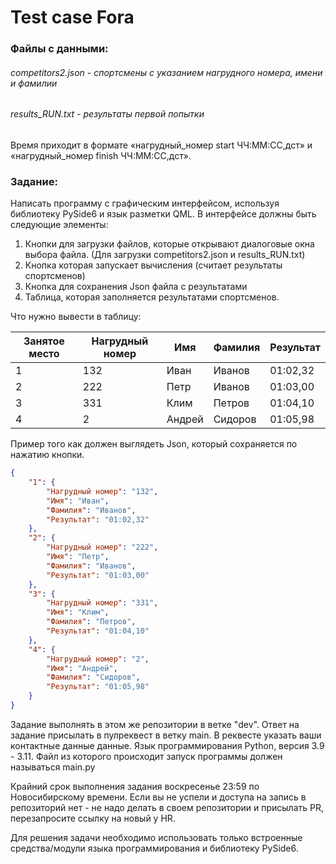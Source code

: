 # Test case Fora
### Файлы с данными:

###### competitors2.json - спортсмены с указанием нагрудного номера, имени и фамилии
###### results_RUN.txt - результаты первой попытки




Время приходит в формате «нагрудный_номер start ЧЧ:ММ:СС,дст» и «нагрудный_номер finish ЧЧ:ММ:СС,дст».


### Задание:
Написать программу с графическим интерфейсом, используя библиотеку PySide6 и язык разметки QML.
В интерфейсе должны быть следующие элементы:
1. Кнопки для загрузки файлов, которые открывают диалоговые окна выбора файла. (Для загрузки competitors2.json и results_RUN.txt)
2. Кнопка которая запускает вычисления (считает результаты спортсменов)
3. Кнопка для сохранения Json файла с результатами
4. Таблица, которая заполняется результатами спортсменов.


Что нужно вывести в таблицу:

| Занятое место | Нагрудный номер | Имя | Фамилия | Результат |
| --- | --- | --- | --- | --- |
| 1 | 132 | Иван | Иванов | 01:02,32 |
| 2 | 222 | Петр | Иванов | 01:03,00 |
| 3 | 331 | Клим | Петров | 01:04,10 |
| 4 | 2	| Андрей | Сидоров | 01:05,98 |

Пример того как должен выглядеть Json, который сохраняется по нажатию кнопки.
```json
{
    "1": {
        "Нагрудный номер": "132",
        "Имя": "Иван",
        "Фамилия": "Иванов",
        "Результат": "01:02,32"
    },
    "2": {
        "Нагрудный номер": "222",
        "Имя": "Петр",
        "Фамилия": "Иванов",
        "Результат": "01:03,00"
    },
    "3": {
        "Нагрудный номер": "331",
        "Имя": "Клим",
        "Фамилия": "Петров",
        "Результат": "01:04,10"
    },
    "4": {
        "Нагрудный номер": "2",
        "Имя": "Андрей",
        "Фамилия": "Сидоров",
        "Результат": "01:05,98"
    }
}
```

Задание выполнять в этом же репозитории в ветке "dev". 
Ответ на задание присылать в пулреквест в ветку main. В реквесте указать ваши контактные данные данные.
Язык программирования Python, версия 3.9 - 3.11. Файл из которого происходит запуск программы должен называться main.py

Крайний срок выполнения задания воскресенье 23:59 по Новосибирскому времени. Если вы не успели и доступа на запись в репозиторий нет - не надо делать в своем репозитории и присылать PR, перезапросите ссылку на новый у HR.

Для решения задачи необходимо использовать только встроенные средства/модули языка программирования и библиотеку PySide6.